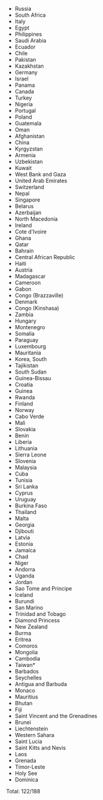 * Russia
* South Africa
* Italy
* Egypt
* Philippines
* Saudi Arabia
* Ecuador
* Chile
* Pakistan
* Kazakhstan
* Germany
* Israel
* Panama
* Canada
* Turkey
* Nigeria
* Portugal
* Poland
* Guatemala
* Oman
* Afghanistan
* China
* Kyrgyzstan
* Armenia
* Uzbekistan
* Kuwait
* West Bank and Gaza
* United Arab Emirates
* Switzerland
* Nepal
* Singapore
* Belarus
* Azerbaijan
* North Macedonia
* Ireland
* Cote d'Ivoire
* Ghana
* Qatar
* Bahrain
* Central African Republic
* Haiti
* Austria
* Madagascar
* Cameroon
* Gabon
* Congo (Brazzaville)
* Denmark
* Congo (Kinshasa)
* Zambia
* Hungary
* Montenegro
* Somalia
* Paraguay
* Luxembourg
* Mauritania
* Korea, South
* Tajikistan
* South Sudan
* Guinea-Bissau
* Croatia
* Guinea
* Rwanda
* Finland
* Norway
* Cabo Verde
* Mali
* Slovakia
* Benin
* Liberia
* Lithuania
* Sierra Leone
* Slovenia
* Malaysia
* Cuba
* Tunisia
* Sri Lanka
* Cyprus
* Uruguay
* Burkina Faso
* Thailand
* Malta
* Georgia
* Djibouti
* Latvia
* Estonia
* Jamaica
* Chad
* Niger
* Andorra
* Uganda
* Jordan
* Sao Tome and Principe
* Iceland
* Burundi
* San Marino
* Trinidad and Tobago
* Diamond Princess
* New Zealand
* Burma
* Eritrea
* Comoros
* Mongolia
* Cambodia
* Taiwan*
* Barbados
* Seychelles
* Antigua and Barbuda
* Monaco
* Mauritius
* Bhutan
* Fiji
* Saint Vincent and the Grenadines
* Brunei
* Liechtenstein
* Western Sahara
* Saint Lucia
* Saint Kitts and Nevis
* Laos
* Grenada
* Timor-Leste
* Holy See
* Dominica

Total: 122/188